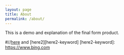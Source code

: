 ```yaml
---
layout: page
title: About
permalink: /about/
---
```


This is a demo and explanation of the final form product.

#//[here](https://linkedin.com) and [here2][here2-keyword] [here2-keyword]: https://www.bing.com
